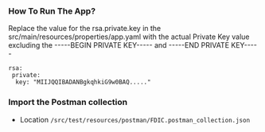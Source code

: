 ### How To Run The App?

Replace the value for the rsa.private.key in the src/main/resources/properties/app.yaml with the actual Private Key value excluding the -----BEGIN PRIVATE KEY----- and -----END PRIVATE KEY-----

```
rsa:
 private:
  key: "MIIJQQIBADANBgkqhkiG9w0BAQ....."
```

### Import the Postman collection
 - Location `/src/test/resources/postman/FDIC.postman_collection.json`  
